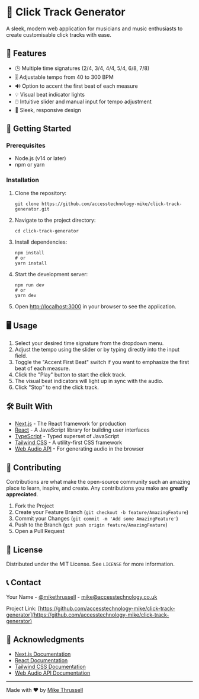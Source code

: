 # 🎵 Click Track Generator

A sleek, modern web application for musicians and music enthusiasts to create customisable click tracks with ease.

## 🌟 Features

- 🕒 Multiple time signatures (2/4, 3/4, 4/4, 5/4, 6/8, 7/8)
- 🎚️ Adjustable tempo from 40 to 300 BPM
- 🔊 Option to accent the first beat of each measure
- 💡 Visual beat indicator lights
- 🖱️ Intuitive slider and manual input for tempo adjustment
- 🎨 Sleek, responsive design

## 🚀 Getting Started

### Prerequisites

- Node.js (v14 or later)
- npm or yarn

### Installation

1. Clone the repository:
   ```
   git clone https://github.com/accesstechnology-mike/click-track-generator.git
   ```

2. Navigate to the project directory:
   ```
   cd click-track-generator
   ```

3. Install dependencies:
   ```
   npm install
   # or
   yarn install
   ```

4. Start the development server:
   ```
   npm run dev
   # or
   yarn dev
   ```

5. Open [http://localhost:3000](http://localhost:3000) in your browser to see the application.

## 🖥️ Usage

1. Select your desired time signature from the dropdown menu.
2. Adjust the tempo using the slider or by typing directly into the input field.
3. Toggle the "Accent First Beat" switch if you want to emphasize the first beat of each measure.
4. Click the "Play" button to start the click track.
5. The visual beat indicators will light up in sync with the audio.
6. Click "Stop" to end the click track.

## 🛠️ Built With

- [Next.js](https://nextjs.org/) - The React framework for production
- [React](https://reactjs.org/) - A JavaScript library for building user interfaces
- [TypeScript](https://www.typescriptlang.org/) - Typed superset of JavaScript
- [Tailwind CSS](https://tailwindcss.com/) - A utility-first CSS framework
- [Web Audio API](https://developer.mozilla.org/en-US/docs/Web/API/Web_Audio_API) - For generating audio in the browser

## 🤝 Contributing

Contributions are what make the open-source community such an amazing place to learn, inspire, and create. Any contributions you make are **greatly appreciated**.

1. Fork the Project
2. Create your Feature Branch (`git checkout -b feature/AmazingFeature`)
3. Commit your Changes (`git commit -m 'Add some AmazingFeature'`)
4. Push to the Branch (`git push origin feature/AmazingFeature`)
5. Open a Pull Request

## 📜 License

Distributed under the MIT License. See `LICENSE` for more information.

## 📞 Contact

Your Name - [@mikethrussell](https://twitter.com/mikethrussell) - mike@accesstechnology.co.uk

Project Link: [https://github.com/accesstechnology-mike/click-track-generator](https://github.com/accesstechnology-mike/click-track-generator)

## 🙏 Acknowledgments

- [Next.js Documentation](https://nextjs.org/docs)
- [React Documentation](https://reactjs.org/docs/getting-started.html)
- [Tailwind CSS Documentation](https://tailwindcss.com/docs)
- [Web Audio API Documentation](https://developer.mozilla.org/en-US/docs/Web/API/Web_Audio_API)

---

Made with ❤️ by [Mike Thrussell](https://github.com/accesstechnology-mike)
